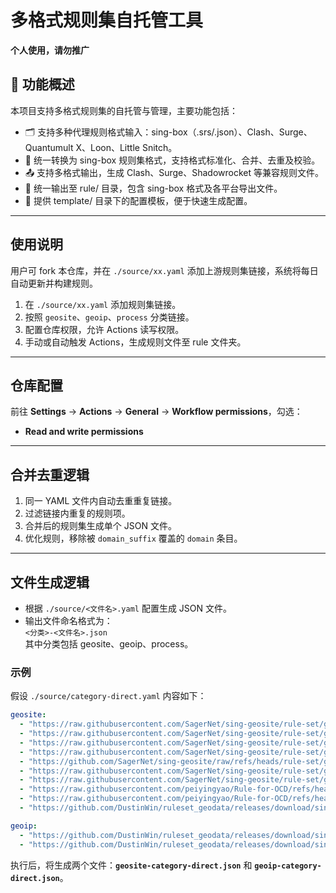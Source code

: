 # 多格式规则集自托管工具  
**个人使用，请勿推广**

## 🧩 功能概述  

本项目支持多格式规则集的自托管与管理，主要功能包括：

- 🗂️ 支持多种代理规则格式输入：sing-box（.srs/.json）、Clash、Surge、Quantumult X、Loon、Little Snitch。  
- 🔄 统一转换为 sing-box 规则集格式，支持格式标准化、合并、去重及校验。  
- 📤 支持多格式输出，生成 Clash、Surge、Shadowrocket 等兼容规则文件。  
- 📁 统一输出至 rule/ 目录，包含 sing-box 格式及各平台导出文件。  
- 📄 提供 template/ 目录下的配置模板，便于快速生成配置。

---

## 使用说明  
用户可 fork 本仓库，并在 `./source/xx.yaml` 添加上游规则集链接，系统将每日自动更新并构建规则。

1. 在 `./source/xx.yaml` 添加规则集链接。  
2. 按照 `geosite`、`geoip`、`process` 分类链接。  
3. 配置仓库权限，允许 Actions 读写权限。  
4. 手动或自动触发 Actions，生成规则文件至 rule 文件夹。

---

## 仓库配置  
前往 **Settings** -> **Actions** -> **General** -> **Workflow permissions**，勾选：  
- **Read and write permissions**  

---

## 合并去重逻辑  
1. 同一 YAML 文件内自动去重重复链接。  
2. 过滤链接内重复的规则项。  
3. 合并后的规则集生成单个 JSON 文件。  
4. 优化规则，移除被 `domain_suffix` 覆盖的 `domain` 条目。

---

## 文件生成逻辑  
- 根据 `./source/<文件名>.yaml` 配置生成 JSON 文件。  
- 输出文件命名格式为：  
  `<分类>-<文件名>.json`  
  其中分类包括 geosite、geoip、process。

### **示例**  
假设 `./source/category-direct.yaml` 内容如下：

```yaml
geosite:
  - "https://raw.githubusercontent.com/SagerNet/sing-geosite/rule-set/geosite-category-media-cn.srs"
  - "https://raw.githubusercontent.com/SagerNet/sing-geosite/rule-set/geosite-tencent@cn.srs"
  - "https://raw.githubusercontent.com/SagerNet/sing-geosite/rule-set/geosite-google@cn.srs"
  - "https://raw.githubusercontent.com/SagerNet/sing-geosite/rule-set/geosite-apple@cn.srs"
  - "https://github.com/SagerNet/sing-geosite/raw/refs/heads/rule-set/geosite-microsoft@cn.srs"
  - "https://raw.githubusercontent.com/SagerNet/sing-geosite/rule-set/geosite-cn.srs"
  - "https://raw.githubusercontent.com/SagerNet/sing-geosite/rule-set/geosite-private.srs"
  - "https://raw.githubusercontent.com/peiyingyao/Rule-for-OCD/refs/heads/master/rule/Clash/SteamCN/SteamCN_OCD_Domain.yaml"
  - "https://raw.githubusercontent.com/peiyingyao/Rule-for-OCD/refs/heads/master/rule/Clash/Game/GameDownloadCN/GameDownloadCN_OCD_Domain.yaml"
  - "https://github.com/DustinWin/ruleset_geodata/releases/download/sing-box-ruleset/games-cn.srs"

geoip:
  - "https://github.com/DustinWin/ruleset_geodata/releases/download/sing-box-ruleset/cnip.srs"
  - "https://github.com/DustinWin/ruleset_geodata/releases/download/sing-box-ruleset/privateip.srs"
```

执行后，将生成两个文件：**`geosite-category-direct.json`** 和 **`geoip-category-direct.json`**。
